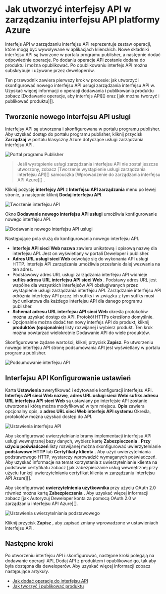 <properties 
    pageTitle="Jak utworzyć interfejsy API w zarządzaniu interfejsu API platformy Azure" 
    description="Dowiedz się, jak utworzyć i skonfigurować interfejsy API w zarządzaniu interfejsu API Azure." 
    services="api-management" 
    documentationCenter="" 
    authors="steved0x" 
    manager="erikre" 
    editor=""/>

<tags 
    ms.service="api-management" 
    ms.workload="mobile" 
    ms.tgt_pltfrm="na" 
    ms.devlang="na" 
    ms.topic="article" 
    ms.date="10/25/2016" 
    ms.author="sdanie"/>

# <a name="how-to-create-apis-in-azure-api-management"></a>Jak utworzyć interfejsy API w zarządzaniu interfejsu API platformy Azure

Interfejs API w zarządzaniu interfejsu API reprezentuje zestaw operacji, które mogą być wywoływane w aplikacjach klienckich. Nowe składniki interfejsu API są tworzone w portalu programu publisher, a następnie dodać odpowiednie operacje. Po dodaniu operacje API zostanie dodana do produktu i można opublikować. Po opublikowaniu interfejs API można subskrybuje i używane przez deweloperów.

Ten przewodnik zawiera pierwszy krok w procesie: jak utworzyć i skonfigurować nowego interfejsu API usługi zarządzania interfejsu API w. Uzyskać więcej informacji o operacji dodawania i publikowania produktu zobacz [Dodawanie operacje, aby interfejs API][] oraz [jak można tworzyć i publikować produktu][].

## <a name="create-new-api"> </a>Tworzenie nowego interfejsu API usługi

Interfejsy API są utworzona i skonfigurowana w portalu programu publisher. Aby uzyskać dostęp do portalu programu publisher, kliknij przycisk **Zarządzaj** w portalu klasyczny Azure dotyczące usługi zarządzania interfejsu API.

![Portal programu Publisher][api-management-management-console]

>Jeśli wystąpienie usługi zarządzania interfejsu API nie został jeszcze utworzony, zobacz [Tworzenie wystąpienie usługi zarządzania interfejsu API][] samouczka [Wprowadzenie do zarządzania interfejsu API Azure][] .

Kliknij pozycję **interfejsy API** z **Interfejsu API zarządzania** menu po lewej stronie, a następnie kliknij **Dodaj interfejsu API**.

![Tworzenie interfejsu API][api-management-create-api]

Okno **Dodawanie nowego interfejsu API usługi** umożliwia konfigurowanie nowego interfejsu API.

![Dodawanie nowego interfejsu API usługi][api-management-add-new-api]

Następujące pola służą do konfigurowania nowego interfejsu API.

-   **Interfejs API sieci Web nazwa** zawiera unikatową i opisową nazwę dla interfejsu API. Jest on wyświetlany w portali Deweloper i publisher.
-   **Adres URL usługi sieci Web** odwołuje się do wykonania API usługi HTTP. Interfejs API zarządzania umożliwia przesłanie dalej wezwania na ten adres.
-   Podstawowy adres URL usługi zarządzania interfejsu API widnieje **sufiks adresu URL interfejsu API sieci Web** . Podstawy adres URL jest wspólne dla wszystkich interfejsów API obsługiwanych przez wystąpienie usługi zarządzania interfejsu API. Zarządzanie interfejsu API odróżnia interfejsy API przez ich sufiks i w związku z tym sufiks musi być unikatowa dla każdego interfejsu API dla danego programu publisher.
-   **Schemat adresu URL interfejsu API sieci Web** określa protokołów można uzyskać dostęp do API. Protokół HTTPs określono domyślnie.
-   Opcjonalnie można dodać ten nowy interfejs API do produkt, kliknij **produktów (opcjonalnie)** listy rozwijanej i wybierz produkt. Ten krok można powtarzać wielokrotnie Dodawanie API do wiele produktów.

Skonfigurowane żądane wartości, kliknij przycisk **Zapisz**. Po utworzeniu nowego interfejsu API stronę podsumowania API jest wyświetlany w portalu programu publisher.

![Podsumowanie interfejsu API][api-management-api-summary]

## <a name="configure-api-settings"> </a>Interfejsu API Konfigurowanie ustawień

Karta **Ustawienia** zweryfikować i edytowanie konfiguracji interfejsu API. **Interfejs API sieci Web nazwę**, **adres URL usługi sieci Web**i **sufiks adresu URL interfejsu API sieci Web** są ustawiany po interfejsie API zostanie utworzona i którą można modyfikować w tym miejscu. **Opis** zawiera opcjonalny opis, a **adres URL sieci Web interfejs API systemu** Określa, protokołów można uzyskać dostęp do API.

![Ustawienia interfejsu API][api-management-api-settings]

Aby skonfigurować uwierzytelnianie bramy implementacji interfejsu API usługi wewnętrznej bazy danych, wybierz kartę **Zabezpieczenia** . **Przy użyciu poświadczeń** listy rozwijanej można skonfigurować uwierzytelnianie **podstawowe HTTP** lub **Certyfikaty klienta** . Aby użyć uwierzytelniania podstawowego HTTP, wystarczy wprowadzić wymaganych poświadczeń. Aby uzyskać informacje na temat korzystania z uwierzytelnianie klienta na podstawie certyfikatu zobacz [jak zabezpieczanie usług wewnętrznej przy użyciu funkcji uwierzytelniania certyfikat klienta w zarządzaniu interfejsu API Azure][].

Aby skonfigurować **uwierzytelnienia użytkownika** przy użyciu OAuth 2.0 również można kartę **Zabezpieczenia** . Aby uzyskać więcej informacji zobacz [jak Autoryzuj Deweloper konta za pomocą OAuth 2.0 w zarządzaniu interfejsu API Azure][].

![Ustawienia uwierzytelniania podstawowego][api-management-api-settings-credentials]

Kliknij przycisk **Zapisz** , aby zapisać zmiany wprowadzone w ustawieniach interfejsu API.

## <a name="next-steps"> </a>Następne kroki

Po utworzeniu interfejsu API i skonfigurować, następne kroki polegają na dodawanie operacji API, Dodaj API z produktem i opublikować go, tak aby była dostępna dla deweloperów. Aby uzyskać więcej informacji zobacz następujące artykuły.

-   [Jak dodać operacje do interfejsu API][]
-   [Jak tworzyć i publikować produktu][]





[api-management-create-api]: ./media/api-management-howto-create-apis/api-management-create-api.png
[api-management-management-console]: ./media/api-management-howto-create-apis/api-management-management-console.png
[api-management-add-new-api]: ./media/api-management-howto-create-apis/api-management-add-new-api.png
[api-management-api-settings]: ./media/api-management-howto-create-apis/api-management-api-settings.png
[api-management-api-settings-credentials]: ./media/api-management-howto-create-apis/api-management-api-settings-credentials.png
[api-management-api-summary]: ./media/api-management-howto-create-apis/api-management-api-summary.png
[api-management-echo-operations]: ./media/api-management-howto-create-apis/api-management-echo-operations.png

[What is an API?]: #what-is-api
[Create a new API]: #create-new-api
[Configure API settings]: #configure-api-settings
[Configure API operations]: #configure-api-operations
[Next steps]: #next-steps

[Jak dodać operacje do interfejsu API]: api-management-howto-add-operations.md
[Jak tworzyć i publikować produktu]: api-management-howto-add-products.md

[Wprowadzenie do zarządzania interfejsu API platformy Azure]: api-management-get-started.md
[Tworzenie wystąpienia usługi zarządzania interfejsu API]: api-management-get-started.md#create-service-instance
[Zabezpieczania usług wewnętrznej przy użyciu klienta certyfikatu uwierzytelniania w zarządzaniu interfejsu API platformy Azure]: api-management-howto-mutual-certificates.md
[Jak autoryzować konta Deweloper za pomocą OAuth 2.0 w zarządzaniu interfejsu API platformy Azure]: api-management-howto-oauth2.md